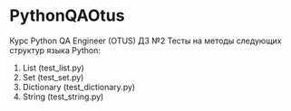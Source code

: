 # PythonQAOtus
Курс Python QA Engineer (OTUS)
ДЗ №2
Тесты на методы следующих структур языка Python:
1) List (test_list.py)
2) Set (test_set.py)
3) Dictionary (test_dictionary.py)
4) String (test_string.py)
